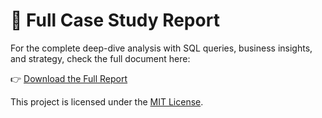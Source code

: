 # 📄 Full Case Study Report

For the complete deep-dive analysis with SQL queries, business insights, and strategy, check the full document here:

👉 [Download the Full Report](./Project_Report/Target_SQL_Case_Study_Report.docx)

This project is licensed under the [MIT License](LICENSE).
